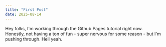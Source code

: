 ```yaml
---
title: "First Post"
date: 2025-08-14
---
```

Hey folks, I'm working through the Github Pages tutorial right now.
Honestly, not having a ton of fun - super nervous for some reason - but I'm pushing through.
Hell yeah.
